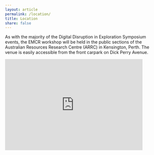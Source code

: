 ```yaml
---
layout: article
permalink: /location/
title: Location
share: false
---
```


As with the majority of the Digital Disruption in Exploration Symposium events, the EMCR workshop will be held in the public sections of the Australian Resources Research Centre (ARRC) in Kensington, Perth. The venue is easily accessible from the front carpark on Dick Perry Avenue.

<iframe src="https://www.google.com/maps/embed?pb=!1m18!1m12!1m3!1d13536.229939981022!2d115.87490158169474!3d-31.986457099484625!2m3!1f0!2f0!3f0!3m2!1i1024!2i768!4f13.1!3m3!1m2!1s0x0%3A0x737f277872cebac6!2sCSIRO+-+Kensington%2C+Australian+Resources+Research+Centre+(ARRC)!5e0!3m2!1sen!2sau!4v1538121707371" width="90%" height="300" frameborder="0" style="border:0" allowfullscreen></iframe>
